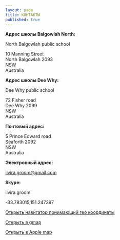 ```yaml
---
layout: page
title: КОНТАКТЫ
published: true
---
```

**Адрес школы Balgowlah North:**

North Balgowlah public school

10 Manning Street  
North Balgowlah 2093  
NSW  
Australia  



**Адрес школы Dee Why:**

Dee Why public school

72 Fisher road  
Dee Why 2099  
NSW  
Australia  

**Почтовый адрес:**

5 Prince Edward road  
Seaforth 2092  
NSW  
Australia  

**Электронный адрес:**

ilvira.groom@gmail.com  


**Skype:**

ilvira.groom  



-33.783015,151.247397


[Открыть навигатор понимающий гео координаты](geo:-33.783015,151.247397)


[Открыть в gmap](http://maps.google.com/?q=-33.783015,151.247397)


[Открыть в Apple map](http://maps.apple.com/?daddr=-33.783015,151.247397)
